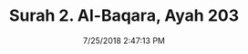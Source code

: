 ---
title       : "Surah 2. Al-Baqara, Ayah 203"
date        : 7/25/2018 2:47:13 PM
draft       : false
type        : "quran"
layout      : "compare"
BookCode    : "CMP"
SurahNumber : "2"
AyahNumber  : "203"
TotalAyah   : "286"
---